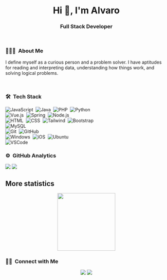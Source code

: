 <h1 align="center">Hi 👋, I'm Alvaro</h1>
<h3 align="center">Full Stack Developer</h3>

<br>

### 👨🏻‍💻 &nbsp;About Me

I define myself as a curious person and a problem solver. I have aptitudes for reading and interpreting data, understanding how things work, and solving logical problems.

<br>

### 🛠 &nbsp;Tech Stack

![JavaScript](https://img.shields.io/badge/-JavaScript-05122A?style=flat&logo=javascript)&nbsp;
![Java](https://img.shields.io/badge/-Java-05122A?style=flat&logo=Java&logoColor=FFA518)&nbsp;
![PHP](https://img.shields.io/badge/-PHP-05122A?style=flat&logo=PHP)&nbsp;
![Python](https://img.shields.io/badge/-Python-05122A?style=flat&logo=python)&nbsp;<br>
![Vue.js](https://img.shields.io/badge/-Vue.js-05122A?style=flat&logo=vue.js)&nbsp;
![Spring](https://img.shields.io/badge/-Spring-05122A?style=flat&logo=spring)&nbsp;
![Node.js](https://img.shields.io/badge/-Node.js-05122A?style=flat&logo=node.js)&nbsp;<br>
![HTML](https://img.shields.io/badge/-HTML-05122A?style=flat&logo=HTML5)&nbsp;
![CSS](https://img.shields.io/badge/-CSS-05122A?style=flat&logo=CSS3&logoColor=1572B6)&nbsp;
![Tailwind](https://img.shields.io/badge/-Tailwind_CSS-05122A?style=flat&logo=tailwind-css)&nbsp;
![Bootstrap](https://img.shields.io/badge/-Bootstrap-05122A?style=flat&logo=bootstrap&logoColor=563D7C)<br>
![MySQL](https://img.shields.io/badge/-MySQL-05122A?style=flat&logo=mysql)&nbsp;<br>
![Git](https://img.shields.io/badge/-Git-05122A?style=flat&logo=git)&nbsp;
![GitHub](https://img.shields.io/badge/-GitHub-05122A?style=flat&logo=github)&nbsp;<br>
![Windows](https://img.shields.io/badge/-Windows-05122A?style=flat&logo=windows)&nbsp;
![iOS](https://img.shields.io/badge/-iOS-05122A?style=flat&logo=ios)&nbsp;
![Ubuntu](https://img.shields.io/badge/-Ubuntu-05122A?style=flat&logo=ubuntu)&nbsp;<br>
![VSCode](https://img.shields.io/badge/-Visual%20Studio%20Code-05122A?style=flat&logo=visual-studio-code&logoColor=007ACC)&nbsp;

### ⚙️ &nbsp;GitHub Analytics

![](https://github-profile-summary-cards.vercel.app/api/cards/repos-per-language?username=Alvaro-c&theme=github_dark)
![](https://github-profile-summary-cards.vercel.app/api/cards/most-commit-language?username=Alvaro-c&theme=github_dark)

## More statistics

<p align="center">
<a href="https://github.com/Alvaro-c">
    <img height="180em" src="https://github-readme-stats-eight-theta.vercel.app/api?username=Alvaro-c&show_icons=true&theme=algolia&include_all_commits=true&count_private=true"/>

</a>
</p>

### 🤝🏻 &nbsp;Connect with Me

<p align="center">
<a href="https://www.linkedin.com/in/alvaro-canas/?locale=en_US"><img src="https://img.shields.io/badge/-Alvaro%20C%20-0077B5?style=flat&logo=Linkedin&logoColor=white"/></a>
<a href="mailto:alvarocanasboal@gmail.com"><img src="https://img.shields.io/badge/-alvarocanasboal@gmail.com-D14836?style=flat&logo=Gmail&logoColor=white"/></a>
</p>
